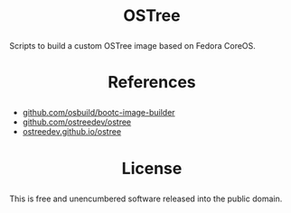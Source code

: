 ﻿<!-- This is free and unencumbered software released into the public domain -->

# <p align=center>OSTree

Scripts to build a custom OSTree image based on Fedora CoreOS.

# <p align=center>References

- [github.com/osbuild/bootc-image-builder](https://github.com/osbuild/bootc-image-builder)
- [github.com/ostreedev/ostree](https://github.com/ostreedev/ostree)
- [ostreedev.github.io/ostree](https://ostreedev.github.io/ostree)

# <p align=center>License

This is free and unencumbered software released into the public domain.

